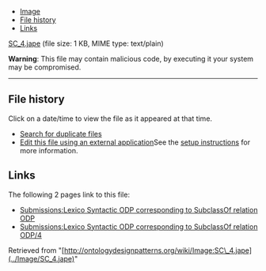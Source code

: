 * [Image](../Image/SC_4.jape#file)
* [File history](../Image/SC_4.jape#filehistory)
* [Links](../Image/SC_4.jape#filelinks)


[SC\_4.jape](../images/5/5f/SC_4.jape "SC 4.jape")‎
 (file size: 1 KB, MIME type: text/plain)




__Warning__: This file may contain malicious code, by executing it your system may be compromised.

---



## File history

Click on a date/time to view the file as it appeared at that time.



  
* [Search for duplicate files](http://ontologydesignpatterns.org/wiki/Special:FileDuplicateSearch/SC_4.jape "Special:FileDuplicateSearch/SC 4.jape")
* [Edit this file using an external application](http://ontologydesignpatterns.org/wiki/index.php?title=Image:SC_4.jape&action=edit&externaledit=true&mode=file "Image:SC 4.jape")See the [setup instructions](http://www.mediawiki.org/wiki/Manual:External_editors "http://www.mediawiki.org/wiki/Manual:External_editors") for more information.

## Links



The following 2 pages link to this file:


* [Submissions:Lexico Syntactic ODP corresponding to SubclassOf relation ODP](../Submissions/Lexico_Syntactic_ODP_corresponding_to_SubclassOf_relation_ODP "Submissions:Lexico Syntactic ODP corresponding to SubclassOf relation ODP")
* [Submissions:Lexico Syntactic ODP corresponding to SubclassOf relation ODP/4](../Submissions/Lexico_Syntactic_ODP_corresponding_to_SubclassOf_relation_ODP/4 "Submissions:Lexico Syntactic ODP corresponding to SubclassOf relation ODP/4")


Retrieved from "[http://ontologydesignpatterns.org/wiki/Image:SC\_4.jape](../Image/SC_4.jape)"